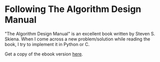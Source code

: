 # Following The Algorithm Design Manual

"The Algorithm Design Manual" is an excellent book written by Steven S. Skiena. When I come across a new problem/solution while reading the book, I try to implement it in Python or C.

Get a copy of the ebook version [here](http://libgen.li/edition.php?id=138573468).
